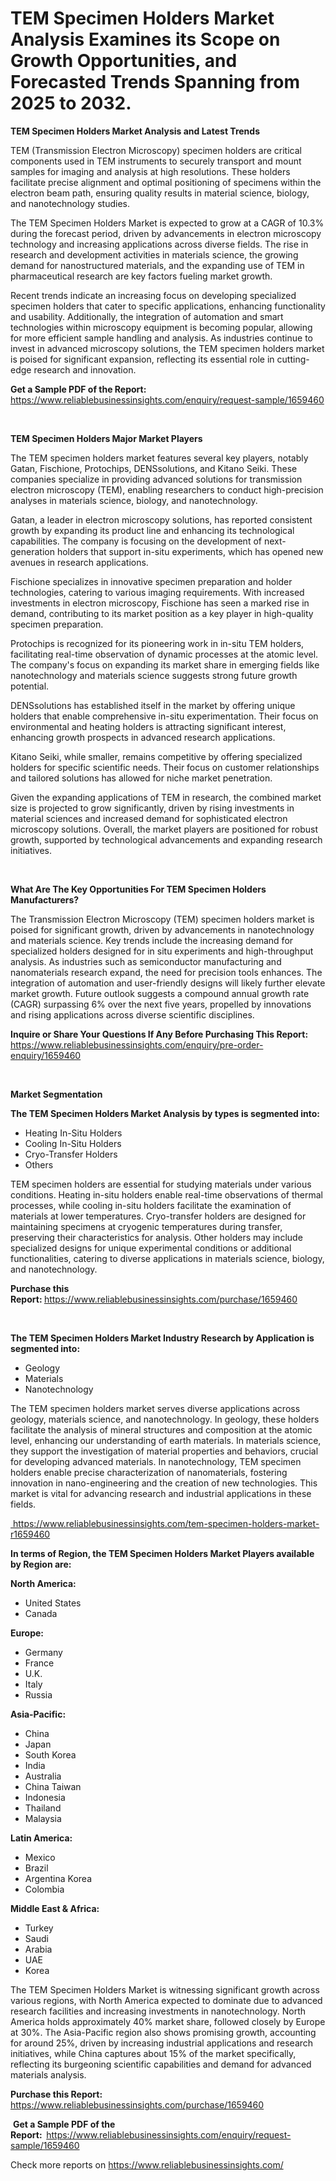 <p><h1>TEM Specimen Holders Market Analysis Examines its Scope on Growth Opportunities, and Forecasted Trends Spanning from 2025 to 2032.</h1></p><p><strong>TEM Specimen Holders Market Analysis and Latest Trends</strong></p>
<p><p>TEM (Transmission Electron Microscopy) specimen holders are critical components used in TEM instruments to securely transport and mount samples for imaging and analysis at high resolutions. These holders facilitate precise alignment and optimal positioning of specimens within the electron beam path, ensuring quality results in material science, biology, and nanotechnology studies.</p><p>The TEM Specimen Holders Market is expected to grow at a CAGR of 10.3% during the forecast period, driven by advancements in electron microscopy technology and increasing applications across diverse fields. The rise in research and development activities in materials science, the growing demand for nanostructured materials, and the expanding use of TEM in pharmaceutical research are key factors fueling market growth.</p><p>Recent trends indicate an increasing focus on developing specialized specimen holders that cater to specific applications, enhancing functionality and usability. Additionally, the integration of automation and smart technologies within microscopy equipment is becoming popular, allowing for more efficient sample handling and analysis. As industries continue to invest in advanced microscopy solutions, the TEM specimen holders market is poised for significant expansion, reflecting its essential role in cutting-edge research and innovation.</p></p>
<p><strong>Get a Sample PDF of the Report:&nbsp;</strong> <a href="https://www.reliablebusinessinsights.com/enquiry/request-sample/1659460?utm_campaign=1581&utm_medium=2&utm_source=Github&utm_content=ia&utm_term=08042025&utm_id=tem-specimen-holders">https://www.reliablebusinessinsights.com/enquiry/request-sample/1659460</a></p>
<p>&nbsp;</p>
<p><strong>TEM Specimen Holders Major Market Players</strong></p>
<p><p>The TEM specimen holders market features several key players, notably Gatan, Fischione, Protochips, DENSsolutions, and Kitano Seiki. These companies specialize in providing advanced solutions for transmission electron microscopy (TEM), enabling researchers to conduct high-precision analyses in materials science, biology, and nanotechnology.</p><p>Gatan, a leader in electron microscopy solutions, has reported consistent growth by expanding its product line and enhancing its technological capabilities. The company is focusing on the development of next-generation holders that support in-situ experiments, which has opened new avenues in research applications.</p><p>Fischione specializes in innovative specimen preparation and holder technologies, catering to various imaging requirements. With increased investments in electron microscopy, Fischione has seen a marked rise in demand, contributing to its market position as a key player in high-quality specimen preparation.</p><p>Protochips is recognized for its pioneering work in in-situ TEM holders, facilitating real-time observation of dynamic processes at the atomic level. The company's focus on expanding its market share in emerging fields like nanotechnology and materials science suggests strong future growth potential.</p><p>DENSsolutions has established itself in the market by offering unique holders that enable comprehensive in-situ experimentation. Their focus on environmental and heating holders is attracting significant interest, enhancing growth prospects in advanced research applications.</p><p>Kitano Seiki, while smaller, remains competitive by offering specialized holders for specific scientific needs. Their focus on customer relationships and tailored solutions has allowed for niche market penetration.</p><p>Given the expanding applications of TEM in research, the combined market size is projected to grow significantly, driven by rising investments in material sciences and increased demand for sophisticated electron microscopy solutions. Overall, the market players are positioned for robust growth, supported by technological advancements and expanding research initiatives.</p></p>
<p>&nbsp;</p>
<p><strong>What Are The Key Opportunities For TEM Specimen Holders Manufacturers?</strong></p>
<p><p>The Transmission Electron Microscopy (TEM) specimen holders market is poised for significant growth, driven by advancements in nanotechnology and materials science. Key trends include the increasing demand for specialized holders designed for in situ experiments and high-throughput analysis. As industries such as semiconductor manufacturing and nanomaterials research expand, the need for precision tools enhances. The integration of automation and user-friendly designs will likely further elevate market growth. Future outlook suggests a compound annual growth rate (CAGR) surpassing 6% over the next five years, propelled by innovations and rising applications across diverse scientific disciplines.</p></p>
<p><strong>Inquire or Share Your Questions If Any Before Purchasing This Report:</strong> <a href="https://www.reliablebusinessinsights.com/enquiry/pre-order-enquiry/1659460?utm_campaign=1581&utm_medium=2&utm_source=Github&utm_content=ia&utm_term=08042025&utm_id=tem-specimen-holders">https://www.reliablebusinessinsights.com/enquiry/pre-order-enquiry/1659460</a></p>
<p>&nbsp;</p>
<p><strong>Market Segmentation</strong></p>
<p><strong>The TEM Specimen Holders Market Analysis by types is segmented into:</strong></p>
<p><ul><li>Heating In-Situ Holders</li><li>Cooling In-Situ Holders</li><li>Cryo-Transfer Holders</li><li>Others</li></ul></p>
<p><p>TEM specimen holders are essential for studying materials under various conditions. Heating in-situ holders enable real-time observations of thermal processes, while cooling in-situ holders facilitate the examination of materials at lower temperatures. Cryo-transfer holders are designed for maintaining specimens at cryogenic temperatures during transfer, preserving their characteristics for analysis. Other holders may include specialized designs for unique experimental conditions or additional functionalities, catering to diverse applications in materials science, biology, and nanotechnology.</p></p>
<p><strong>Purchase this Report:&nbsp;</strong><a href="https://www.reliablebusinessinsights.com/purchase/1659460?utm_campaign=1581&utm_medium=2&utm_source=Github&utm_content=ia&utm_term=08042025&utm_id=tem-specimen-holders">https://www.reliablebusinessinsights.com/purchase/1659460</a></p>
<p>&nbsp;</p>
<p><strong>The TEM Specimen Holders Market Industry Research by Application is segmented into:</strong></p>
<p><ul><li>Geology</li><li>Materials</li><li>Nanotechnology</li></ul></p>
<p><p>The TEM specimen holders market serves diverse applications across geology, materials science, and nanotechnology. In geology, these holders facilitate the analysis of mineral structures and composition at the atomic level, enhancing our understanding of earth materials. In materials science, they support the investigation of material properties and behaviors, crucial for developing advanced materials. In nanotechnology, TEM specimen holders enable precise characterization of nanomaterials, fostering innovation in nano-engineering and the creation of new technologies. This market is vital for advancing research and industrial applications in these fields.</p></p>
<p><a href="https://www.reliablebusinessinsights.com/tem-specimen-holders-market-r1659460?utm_campaign=1581&utm_medium=2&utm_source=Github&utm_content=ia&utm_term=08042025&utm_id=tem-specimen-holders">&nbsp;https://www.reliablebusinessinsights.com/tem-specimen-holders-market-r1659460</a></p>
<p><strong>In terms of Region, the TEM Specimen Holders Market Players available by Region are:</strong></p>
<p>
    <p> <strong> North America: </strong>
        <ul>
            <li>United States</li>
            <li>Canada</li>
        </ul>
        </p> 
    <p> <strong> Europe: </strong>
        <ul>
            <li>Germany</li>
            <li>France</li>
            <li>U.K.</li>
            <li>Italy</li>
            <li>Russia</li>
        </ul>
        </p> 
    <p> <strong> Asia-Pacific: </strong>
        <ul>
            <li>China</li>
            <li>Japan</li>
            <li>South Korea</li>
            <li>India</li>
            <li>Australia</li>
            <li>China Taiwan</li>
            <li>Indonesia</li>
            <li>Thailand</li>
            <li>Malaysia</li>
        </ul>
        </p> 
    <p> <strong> Latin America: </strong>
        <ul>
            <li>Mexico</li>
            <li>Brazil</li>
            <li>Argentina Korea</li>
            <li>Colombia</li>
        </ul>
        </p> 
    <p> <strong> Middle East & Africa: </strong>
        <ul>
            <li>Turkey</li>
            <li>Saudi</li>
            <li>Arabia</li>
            <li>UAE</li>
            <li>Korea</li>
        </ul>
    </p>
    </p>
<p><p>The TEM Specimen Holders Market is witnessing significant growth across various regions, with North America expected to dominate due to advanced research facilities and increasing investments in nanotechnology. North America holds approximately 40% market share, followed closely by Europe at 30%. The Asia-Pacific region also shows promising growth, accounting for around 25%, driven by increasing industrial applications and research initiatives, while China captures about 15% of the market specifically, reflecting its burgeoning scientific capabilities and demand for advanced materials analysis.</p></p>
<p><strong>Purchase this Report: </strong><a href="https://www.reliablebusinessinsights.com/purchase/1659460?utm_campaign=1581&utm_medium=2&utm_source=Github&utm_content=ia&utm_term=08042025&utm_id=tem-specimen-holders">https://www.reliablebusinessinsights.com/purchase/1659460</a></p>
<p>&nbsp;<strong>Get a Sample PDF of the Report:&nbsp;&nbsp;</strong><a href="https://www.reliablebusinessinsights.com/enquiry/request-sample/1659460?utm_campaign=1581&utm_medium=2&utm_source=Github&utm_content=ia&utm_term=08042025&utm_id=tem-specimen-holders">https://www.reliablebusinessinsights.com/enquiry/request-sample/1659460</a></p>
<p><strong></strong></p>
<p>Check more reports on <a href="https://www.reliablebusinessinsights.com/?utm_campaign=1581&utm_medium=2&utm_source=Github&utm_content=ia&utm_term=08042025&utm_id=tem-specimen-holders">https://www.reliablebusinessinsights.com/</a></p>